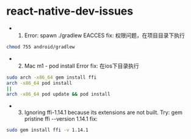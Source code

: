 # react-native-dev-issues

- 1. Error: spawn ./gradlew EACCES 
fix: 权限问题，在项目目录下执行
```bash
chmod 755 android/gradlew
```
- 2. Mac m1 - pod install Error
fix: 在ios下目录执行
```bash
sudo arch -x86_64 gem install ffi
arch -x86_64 pod install
||
arch -x86_64 pod update && pod install
```
- 3. Ignoring ffi-1.14.1 because its extensions are not built. Try: gem pristine ffi --version 1.14.1
fix: 
```bash
sudo gem install ffi -v 1.14.1
```
